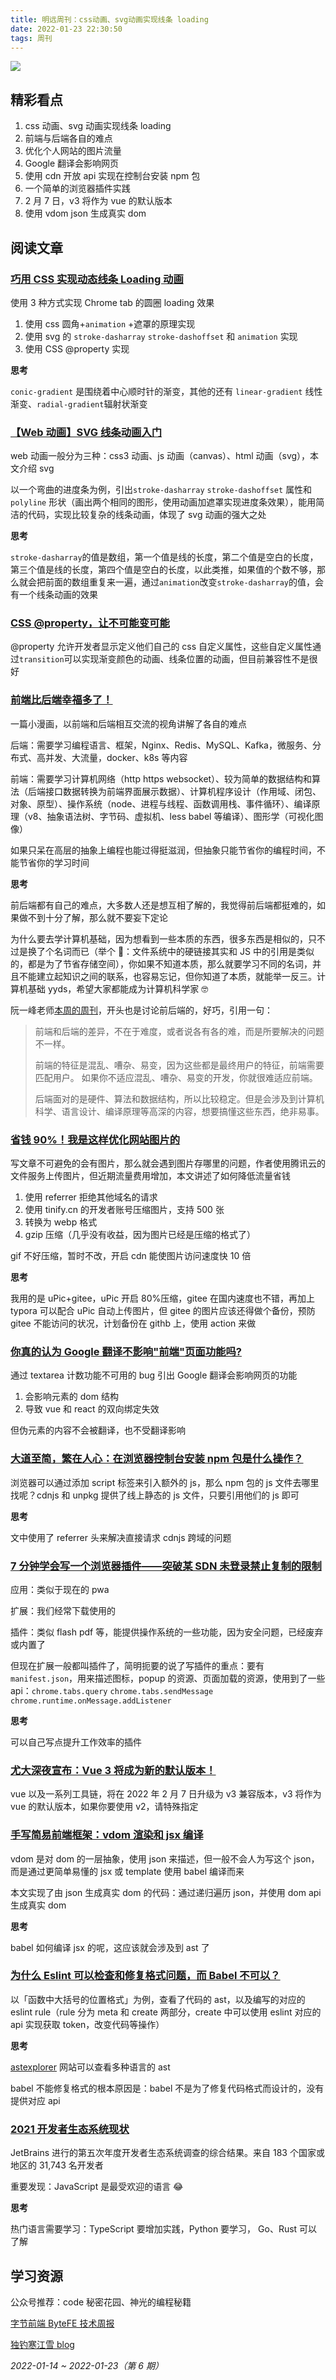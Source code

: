 ```yaml
---
title: 明远周刊：css动画、svg动画实现线条 loading
date: 2022-01-23 22:30:50
tags: 周刊
---
```


![](https://raw.githubusercontent.com/acmu/pictures/master/uPic/2022-01/23_23:01_9kOiW4.png)

## 精彩看点

1. css 动画、svg 动画实现线条 loading
2. 前端与后端各自的难点
3. 优化个人网站的图片流量
4. Google 翻译会影响网页
5. 使用 cdn 开放 api 实现在控制台安装 npm 包
6. 一个简单的浏览器插件实践
7. 2 月 7 日，v3 将作为 vue 的默认版本
8. 使用 vdom json 生成真实 dom

## 阅读文章

### [巧用 CSS 实现动态线条 Loading 动画](https://mp.weixin.qq.com/s/-4bJEa06YGLStb37N868zQ)

使用 3 种方式实现 Chrome tab 的圆圈 loading 效果

1. 使用 css 圆角+`animation` +遮罩的原理实现
2. 使用 svg 的 `stroke-dasharray` `stroke-dashoffset` 和 `animation` 实现
3. 使用 CSS @property 实现

**思考**

`conic-gradient` 是围绕着中心顺时针的渐变，其他的还有 `linear-gradient` 线性渐变、`radial-gradient`辐射状渐变

### [【Web 动画】SVG 线条动画入门](https://www.cnblogs.com/coco1s/p/6225973.html)

web 动画一般分为三种：css3 动画、js 动画（canvas）、html 动画（svg），本文介绍 svg

以一个弯曲的进度条为例，引出`stroke-dasharray` `stroke-dashoffset` 属性和`polyline` 形状（画出两个相同的图形，使用动画加遮罩实现进度条效果），能用简洁的代码，实现比较复杂的线条动画，体现了 svg 动画的强大之处

**思考**

`stroke-dasharray`的值是数组，第一个值是线的长度，第二个值是空白的长度，第三个值是线的长度，第四个值是空白的长度，以此类推，如果值的个数不够，那么就会把前面的数组重复来一遍，通过`animation`改变`stroke-dasharray`的值，会有一个线条动画的效果

### [CSS @property，让不可能变可能](https://github.com/chokcoco/iCSS/issues/109)

@property 允许开发者显示定义他们自己的 css 自定义属性，这些自定义属性通过`transition`可以实现渐变颜色的动画、线条位置的动画，但目前兼容性不是很好

### [前端比后端幸福多了！](https://mp.weixin.qq.com/s/U_3PAu2kP2ObZe3zuyOtxA)

一篇小漫画，以前端和后端相互交流的视角讲解了各自的难点

后端：需要学习编程语言、框架，Nginx、Redis、MySQL、Kafka，微服务、分布式、高并发、大流量，docker、k8s 等内容

前端：需要学习计算机网络（http https websocket）、较为简单的数据结构和算法（后端接口数据转换为前端界面展示数据）、计算机程序设计（作用域、闭包、对象、原型）、操作系统（node、进程与线程、函数调用栈、事件循环）、编译原理（v8、抽象语法树、字节码、虚拟机、less babel 等编译）、图形学（可视化图像）

如果只呆在高层的抽象上编程也能过得挺滋润，但抽象只能节省你的编程时间，不能节省你的学习时间

**思考**

前后端都有自己的难点，大多数人还是想互相了解的，我觉得前后端都挺难的，如果做不到十分了解，那么就不要妄下定论

为什么要去学计算机基础，因为想看到一些本质的东西，很多东西是相似的，只不过是换了个名词而已（举个 🌰：文件系统中的硬链接其实和 JS 中的引用是类似的，都是为了节省存储空间），你如果不知道本质，那么就要学习不同的名词，并且不能建立起知识之间的联系，也容易忘记，但你知道了本质，就能举一反三。计算机基础 yyds，希望大家都能成为计算机科学家 🤓

阮一峰老师[本周的周刊](https://www.ruanyifeng.com/blog/2022/01/weekly-issue-193.html)，开头也是讨论前后端的，好巧，引用一句：

> 前端和后端的差异，不在于难度，或者说各有各的难，而是所要解决的问题不一样。
>
> 前端的特征是混乱、嘈杂、易变，因为这些都是最终用户的特征，前端需要匹配用户。 如果你不适应混乱、嘈杂、易变的开发，你就很难适应前端。
>
> 后端面对的是硬件、算法和数据结构，所以比较稳定。但是会涉及到计算机科学、语言设计、编译原理等高深的内容，想要搞懂这些东西，绝非易事。

### [省钱 90%！我是这样优化网站图片的](https://mp.weixin.qq.com/s/bOx0acMR8FkWo82_e2sQ3w)

写文章不可避免的会有图片，那么就会遇到图片存哪里的问题，作者使用腾讯云的文件服务上传图片，但近期流量费用增加，本文讲述了如何降低流量省钱

1. 使用 referrer 拒绝其他域名的请求
2. 使用 tinify.cn 的开发者账号压缩图片，支持 500 张
3. 转换为 webp 格式
4. gzip 压缩（几乎没有收益，因为图片已经是压缩的格式了）

gif 不好压缩，暂时不改，开启 cdn 能使图片访问速度快 10 倍

**思考**

我用的是 uPic+gitee，uPic 开启 80%压缩，gitee 在国内速度也不错，再加上 typora 可以配合 uPic 自动上传图片，但 gitee 的图片应该还得做个备份，预防 gitee 不能访问的状况，计划备份在 githb 上，使用 action 来做

### [你真的认为 Google 翻译不影响"前端"页面功能吗?](https://segmentfault.com/a/1190000041067692)

通过 textarea 计数功能不可用的 bug 引出 Google 翻译会影响网页的功能

1. 会影响元素的 dom 结构
2. 导致 vue 和 react 的双向绑定失效

但伪元素的内容不会被翻译，也不受翻译影响

### [大道至简，繁在人心：在浏览器控制台安装 npm 包是什么操作？](https://juejin.cn/post/7023916328637431816)

浏览器可以通过添加 script 标签来引入额外的 js，那么 npm 包的 js 文件去哪里找呢？cdnjs 和 unpkg 提供了线上静态的 js 文件，只要引用他们的 js 即可

**思考**

文中使用了 referrer 头来解决直接请求 cdnjs 跨域的问题

### [7 分钟学会写一个浏览器插件——突破某 SDN 未登录禁止复制的限制](https://king-hcj.github.io/2021/10/17/browser-extension/)

应用：类似于现在的 pwa

扩展：我们经常下载使用的

插件：类似 flash pdf 等，能提供操作系统的一些功能，因为安全问题，已经废弃或内置了

但现在扩展一般都叫插件了，简明扼要的说了写插件的重点：要有`manifest.json`，用来描述图标，popup 的资源、页面加载的资源，使用到了一些 api：`chrome.tabs.query` `chrome.tabs.sendMessage` `chrome.runtime.onMessage.addListener`

**思考**

可以自己写点提升工作效率的插件

### [尤大深夜宣布：Vue 3 将成为新的默认版本！](https://mp.weixin.qq.com/s/f2Fel9El1Uq55kdnlFweog)

vue 以及一系列工具链，将在 2022 年 2 月 7 日升级为 v3 兼容版本，v3 将作为 vue 的默认版本，如果你要使用 v2，请特殊指定

### [手写简易前端框架：vdom 渲染和 jsx 编译](https://mp.weixin.qq.com/s/xwt5bd31IZChpEx79w5E5g)

vdom 是对 dom 的一层抽象，使用 json 来描述，但一般不会人为写这个 json，而是通过更简单易懂的 jsx 或 template 使用 babel 编译而来

本文实现了由 json 生成真实 dom 的代码：通过递归遍历 json，并使用 dom api 生成真实 dom

**思考**

babel 如何编译 jsx 的呢，这应该就会涉及到 ast 了

### [为什么 Eslint 可以检查和修复格式问题，而 Babel 不可以？](https://mp.weixin.qq.com/s/sy_JdpuFWmrpXeKl5AvPRQ)

以「函数中大括号的位置格式」为例，查看了代码的 ast，以及编写的对应的 eslint rule（rule 分为 meta 和 create 两部分，create 中可以使用 eslint 对应的 api 实现获取 token，改变代码等操作）

**思考**

[astexplorer](https://astexplorer.net/) 网站可以查看多种语言的 ast

babel 不能修复格式的根本原因是：babel 不是为了修复代码格式而设计的，没有提供对应 api

### [2021 开发者生态系统现状](https://www.jetbrains.com/zh-cn/lp/devecosystem-2021/)

JetBrains 进行的第五次年度开发者生态系统调查的综合结果。来自 183 个国家或地区的 31,743 名开发者

重要发现：JavaScript 是最受欢迎的语言 😂

**思考**

热门语言需要学习：TypeScript 要增加实践，Python 要学习， Go、Rust 可以了解

## 学习资源

公众号推荐：code 秘密花园、神光的编程秘籍

[字节前端 ByteFE 技术周报](https://mp.weixin.qq.com/s/lVLxcwrDkEVCnf41u1zJ4A)

[独钓寒江雪 blog](https://king-hcj.github.io/)

_2022-01-14 ~ 2022-01-23（第 6 期）_
